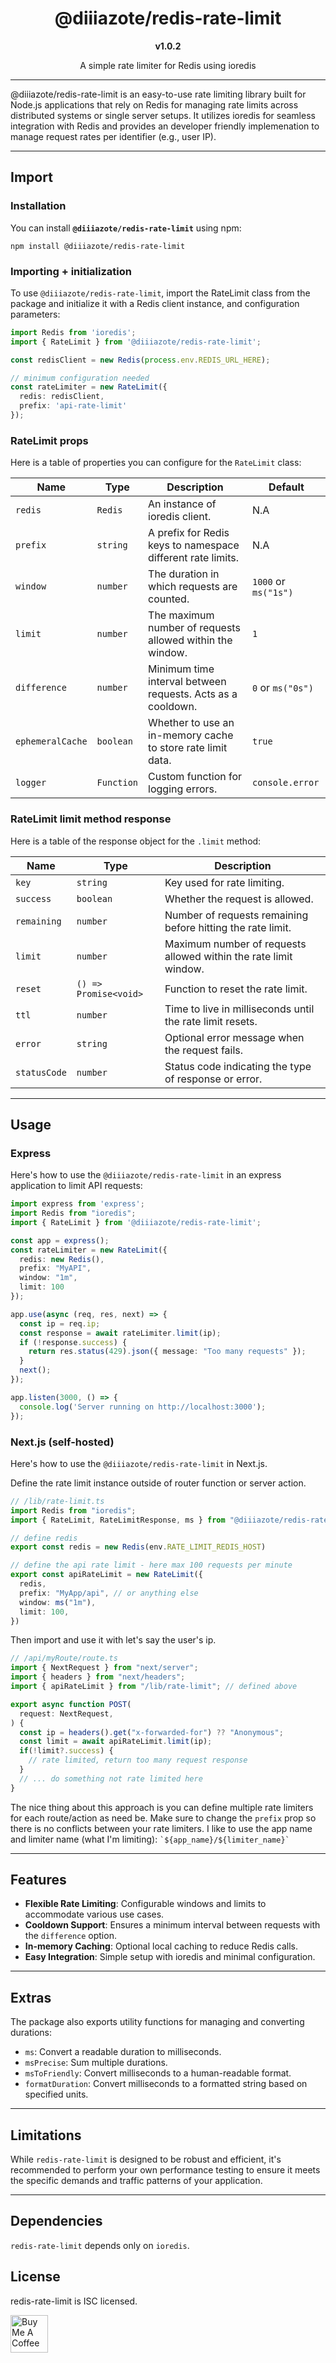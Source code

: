 <div align="center">
  <h1>@diiiazote/redis-rate-limit</h1>
  <b>v1.0.2</b>
  <p>A simple rate limiter for Redis using ioredis</p>
</div>

---

@diiiazote/redis-rate-limit is an easy-to-use rate limiting library built for Node.js applications that rely on Redis for managing rate limits across distributed systems or single server setups. It utilizes ioredis for seamless integration with Redis and provides an developer friendly implemenation to manage request rates per identifier (e.g., user IP).

---

## Import

### Installation

You can install **`@diiiazote/redis-rate-limit`** using npm:

```
npm install @diiiazote/redis-rate-limit
```

### Importing + initialization

To use `@diiiazote/redis-rate-limit`, import the RateLimit class from the package and initialize it with a Redis client instance, and configuration parameters:

```typescript
import Redis from 'ioredis';
import { RateLimit } from '@diiiazote/redis-rate-limit';

const redisClient = new Redis(process.env.REDIS_URL_HERE);

// minimum configuration needed
const rateLimiter = new RateLimit({
  redis: redisClient,
  prefix: 'api-rate-limit'
});
```

### RateLimit props

Here is a table of properties you can configure for the `RateLimit` class:

| Name             | Type       | Description                                                 | Default
| ---------------- | ---------- | ----------------------------------------------------------- | -------------------- |
| `redis`          | `Redis`    | An instance of ioredis client.                              | N.A                  |
| `prefix`         | `string`   | A prefix for Redis keys to namespace different rate limits. | N.A                  |
| `window`         | `number`   | The duration in which requests are counted.                 | `1000` or `ms("1s")` |
| `limit`          | `number`   | The maximum number of requests allowed within the window.   | `1`                  |
| `difference`     | `number`   | Minimum time interval between requests. Acts as a cooldown. | `0` or `ms("0s")`    |
| `ephemeralCache` | `boolean`  | Whether to use an in-memory cache to store rate limit data. | `true`               |
| `logger`         | `Function` | Custom function for logging errors.                         | `console.error`      |

### RateLimit limit method response

Here is a table of the response object for the `.limit` method:

| Name         | Type                  | Description                                                      |
| ------------ | --------------------- | ---------------------------------------------------------------- |
| `key`        | `string`              | Key used for rate limiting.                                      |
| `success`    | `boolean`             | Whether the request is allowed.                                  |
| `remaining`  | `number`              | Number of requests remaining before hitting the rate limit.      |
| `limit`      | `number`              | Maximum number of requests allowed within the rate limit window. |
| `reset`      | `() => Promise<void>` | Function to reset the rate limit.                                |
| `ttl`        | `number`              | Time to live in milliseconds until the rate limit resets.        |
| `error`      | `string`              | Optional error message when the request fails.                   |
| `statusCode` | `number`              | Status code indicating the type of response or error.            |

---

## Usage

### Express

Here's how to use the `@diiiazote/redis-rate-limit` in an express application to limit API requests:

```typescript
import express from 'express';
import Redis from "ioredis";
import { RateLimit } from '@diiiazote/redis-rate-limit';

const app = express();
const rateLimiter = new RateLimit({
  redis: new Redis(),
  prefix: "MyAPI",
  window: "1m",
  limit: 100
});

app.use(async (req, res, next) => {
  const ip = req.ip;
  const response = await rateLimiter.limit(ip);
  if (!response.success) {
    return res.status(429).json({ message: "Too many requests" });
  }
  next();
});

app.listen(3000, () => {
  console.log('Server running on http://localhost:3000');
});
```

### Next.js (self-hosted)

Here's how to use the `@diiiazote/redis-rate-limit` in Next.js. 

Define the rate limit instance outside of router function or server action.
```typescript
// /lib/rate-limit.ts
import Redis from "ioredis";
import { RateLimit, RateLimitResponse, ms } from "@diiiazote/redis-rate-limit";

// define redis
export const redis = new Redis(env.RATE_LIMIT_REDIS_HOST)

// define the api rate limit - here max 100 requests per minute
export const apiRateLimit = new RateLimit({
  redis,
  prefix: "MyApp/api", // or anything else
  window: ms("1m"),
  limit: 100,
})
```
Then import and use it with let's say the user's ip.
```typescript
// /api/myRoute/route.ts
import { NextRequest } from "next/server";
import { headers } from "next/headers";
import { apiRateLimit } from "/lib/rate-limit"; // defined above

export async function POST(
  request: NextRequest,
) {
  const ip = headers().get("x-forwarded-for") ?? "Anonymous";
  const limit = await apiRateLimit.limit(ip);
  if(!limit?.success) {
    // rate limited, return too many request response
  }
  // ... do something not rate limited here
}
```

The nice thing about this approach is you can define multiple rate limiters
for each route/action as need be. Make sure to change the `prefix` prop so there
is no conflicts between your rate limiters. I like to use the app name and limiter name (what I'm limiting):
``` `${app_name}/${limiter_name}` ```

---

## Features

- **Flexible Rate Limiting**: Configurable windows and limits to accommodate various use cases.
- **Cooldown Support**: Ensures a minimum interval between requests with the `difference` option.
- **In-memory Caching**: Optional local caching to reduce Redis calls.
- **Easy Integration**: Simple setup with ioredis and minimal configuration.

---

## Extras

The package also exports utility functions for managing and converting durations:

- `ms`: Convert a readable duration to milliseconds.
- `msPrecise`: Sum multiple durations.
- `msToFriendly`: Convert milliseconds to a human-readable format.
- `formatDuration`: Convert milliseconds to a formatted string based on specified units.

---

## Limitations

While `redis-rate-limit` is designed to be robust and efficient, it's recommended to perform your own performance testing to ensure it meets the specific demands and traffic patterns of your application.

---

## Dependencies

`redis-rate-limit` depends only on `ioredis`.

## License

redis-rate-limit is ISC licensed.

<a href="https://www.buymeacoffee.com/alexvencel" target="_blank"><img src="https://cdn.buymeacoffee.com/buttons/v2/default-yellow.png" alt="Buy Me A Coffee" height="60" /></a>